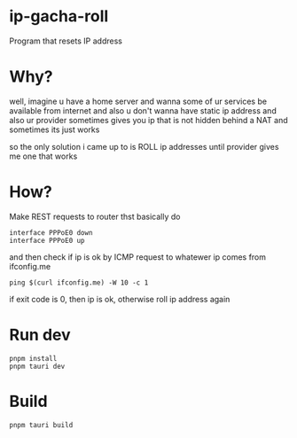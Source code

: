 # ip-gacha-roll
Program that resets IP address

# Why?
well, imagine u have a home server and wanna some of ur services be available from internet
and also u don't wanna have static ip address
and also ur provider sometimes gives you ip that is not hidden behind a NAT
and sometimes its just works

so the only solution i came up to is ROLL ip addresses until provider gives me one that works

# How?
Make REST requests to router thst basically do
```
interface PPPoE0 down
interface PPPoE0 up
```

and then check if ip is ok by ICMP request to whatewer ip comes from ifconfig.me
```
ping $(curl ifconfig.me) -W 10 -c 1
```

if exit code is 0, then ip is ok, otherwise roll ip address again

# Run dev
```
pnpm install
pnpm tauri dev
```

# Build
```
pnpm tauri build
```
